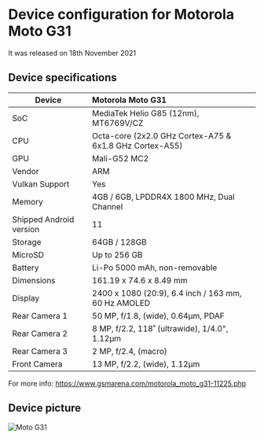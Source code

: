 Device configuration for Motorola Moto G31
===============================================

It was released on 18th November 2021

## Device specifications

| Device                  | Motorola Moto G31                                           |
| ----------------------- | :---------------------------------------------------------- |
| SoC                     | MediaTek Helio G85 (12nm), MT6769V/CZ                       |
| CPU                     | Octa-core (2x2.0 GHz Cortex-A75 & 6x1.8 GHz Cortex-A55)     |
| GPU                     | Mali-G52 MC2                                                |
| Vendor                  | ARM                                                         |
| Vulkan Support          | Yes                                                         |
| Memory                  | 4GB / 6GB, LPDDR4X 1800 MHz, Dual Channel                   |
| Shipped Android version | 11                                                          |
| Storage                 | 64GB / 128GB                                                |
| MicroSD                 | Up to 256 GB                                                |
| Battery                 | Li-Po 5000 mAh, non-removable                               |
| Dimensions              | 161.19 x 74.6 x 8.49 mm                                     |
| Display                 | 2400 x 1080 (20:9), 6.4 inch / 163 mm, 60 Hz AMOLED         |
| Rear Camera 1           | 50 MP, f/1.8, (wide), 0.64µm, PDAF                          |
| Rear Camera 2           | 8 MP, f/2.2, 118˚ (ultrawide), 1/4.0", 1.12µm               |
| Rear Camera 3           | 2 MP, f/2.4, (macro)                                        |
| Front Camera            | 13 MP, f/2.2, (wide), 1.12µm                                |

For more info: https://www.gsmarena.com/motorola_moto_g31-11225.php


## Device picture

![Moto G31](https://m.media-amazon.com/images/I/41YWXaewoGL.jpg "Moto G31")
